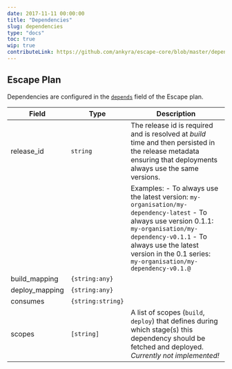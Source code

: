 ```yaml
---
date: 2017-11-11 00:00:00
title: "Dependencies"
slug: dependencies
type: "docs"
toc: true
wip: true
contributeLink: https://github.com/ankyra/escape-core/blob/master/dependency_config.go
---
```


## Escape Plan

Dependencies are configured in the [`depends`](/docs/reference/escape-plan/#depends)
field of the Escape plan.


Field | Type | Description
------|------|-------------
|release_id|`string`|The release id is required and is resolved at *build* time and then persisted in the release metadata ensuring that deployments always use the same versions. 
|||Examples: - To always use the latest version: `my-organisation/my-dependency-latest` - To always use version 0.1.1: `my-organisation/my-dependency-v0.1.1` - To always use the latest version in the 0.1 series: `my-organisation/my-dependency-v0.1.@` 
|build_mapping|`{string:any}`|
|deploy_mapping|`{string:any}`|
|consumes|`{string:string}`|
|scopes|`[string]`|A list of scopes (`build`, `deploy`) that defines during which stage(s) this dependency should be fetched and deployed. *Currently not implemented!* 

